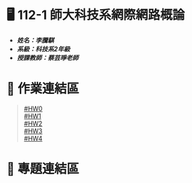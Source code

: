 # :desktop_computer: 112-1 師大科技系網際網路概論
* <em><strong>姓名：李騰騏
* 系級：科技系2年級 
* 授課教師：蔡芸琤老師</strong></em>
# :page_facing_up: 作業連結區
> [#HW0](https://youtu.be/diTJ-WkDRdQ)  
> [#HW1](https://mason45ok.github.io/MyWeb/)  
> [#HW2](https://youtu.be/9qZIBScx-qQ)  
> [#HW3](https://youtu.be/7Pa9xJ-KjtA?si=QTZ9JhNeOfQWDIVM)  
> [#HW4](https://youtu.be/6A3VJJPla_Q)
# :file_folder: 專題連結區
